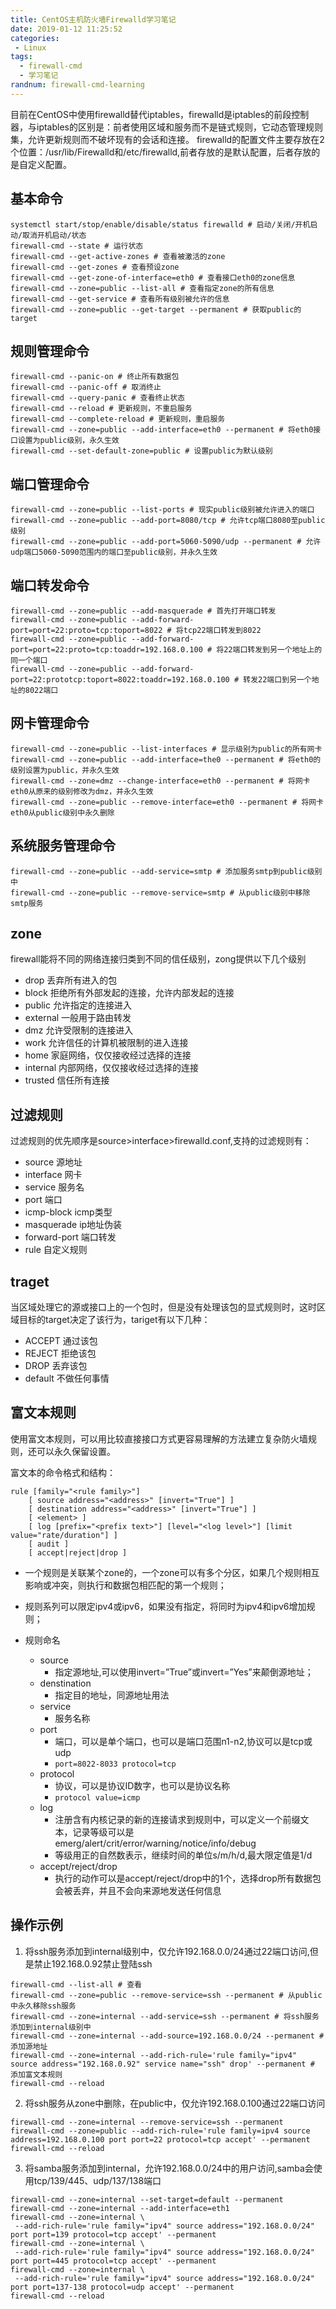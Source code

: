 ```yaml
---
title: CentOS主机防火墙Firewalld学习笔记
date: 2019-01-12 11:25:52
categories: 
 - Linux
tags:
  - firewall-cmd
  - 学习笔记
randnum: firewall-cmd-learning
---
```

目前在CentOS中使用firewalld替代iptables，firewalld是iptables的前段控制器，与iptables的区别是：前者使用区域和服务而不是链式规则，它动态管理规则集，允许更新规则而不破坏现有的会话和连接。
firewalld的配置文件主要存放在2个位置：/usr/lib/Firewalld和/etc/firewalld,前者存放的是默认配置，后者存放的是自定义配置。

<!--more-->
## 基本命令

```
systemctl start/stop/enable/disable/status firewalld # 启动/关闭/开机启动/取消开机启动/状态
firewall-cmd --state # 运行状态
firewall-cmd --get-active-zones # 查看被激活的zone
firewall-cmd --get-zones # 查看预设zone
firewall-cmd --get-zone-of-interface=eth0 # 查看接口eth0的zone信息
firewall-cmd --zone=public --list-all # 查看指定zone的所有信息
firewall-cmd --get-service # 查看所有级别被允许的信息
firewall-cmd --zone=public --get-target --permanent # 获取public的target
```

## 规则管理命令

```
firewall-cmd --panic-on # 终止所有数据包
firewall-cmd --panic-off # 取消终止
firewall-cmd --query-panic # 查看终止状态
firewall-cmd --reload # 更新规则，不重启服务
firewall-cmd --complete-reload # 更新规则，重启服务
firewall-cmd --zone=public --add-interface=eth0 --permanent # 将eth0接口设置为public级别，永久生效
firewall-cmd --set-default-zone=public # 设置public为默认级别
```

## 端口管理命令

```
firewall-cmd --zone=public --list-ports # 现实public级别被允许进入的端口
firewall-cmd --zone=public --add-port=8080/tcp # 允许tcp端口8080至public级别
firewall-cmd --zone=public --add-port=5060-5090/udp --permanent # 允许udp端口5060-5090范围内的端口至public级别，并永久生效
```

## 端口转发命令

```
firewall-cmd --zone=public --add-masquerade # 首先打开端口转发
firewall-cmd --zone=public --add-forward-port=port=22:proto=tcp:toport=8022 # 将tcp22端口转发到8022
firewall-cmd --zone=public --add-forward-port=port=22:proto=tcp:toaddr=192.168.0.100 # 将22端口转发到另一个地址上的同一个端口
firewall-cmd --zone=public --add-forward-port=22:prototcp:toport=8022:toaddr=192.168.0.100 # 转发22端口到另一个地址的8022端口
```

## 网卡管理命令

```
firewall-cmd --zone=public --list-interfaces # 显示级别为public的所有网卡
firewall-cmd --zone=public --add-interface=the0 --permanent # 将eth0的级别设置为public，并永久生效
firewall-cmd --zone=dmz --change-interface=eth0 --permanent # 将网卡eth0从原来的级别修改为dmz，并永久生效
firewall-cmd --zone=public --remove-interface=eth0 --permanent # 将网卡eth0从public级别中永久删除
```

## 系统服务管理命令

```
firewall-cmd --zone=public --add-service=smtp # 添加服务smtp到public级别中
firewall-cmd --zone=public --remove-service=smtp # 从public级别中移除smtp服务
```

## zone

firewall能将不同的网络连接归类到不同的信任级别，zong提供以下几个级别

  - drop 丢弃所有进入的包
  - block 拒绝所有外部发起的连接，允许内部发起的连接
  - public 允许指定的连接进入
  - external 一般用于路由转发
  - dmz 允许受限制的连接进入
  - work 允许信任的计算机被限制的进入连接
  - home 家庭网络，仅仅接收经过选择的连接
  - internal 内部网络，仅仅接收经过选择的连接
  - trusted 信任所有连接
  
## 过滤规则

过滤规则的优先顺序是source>interface>firewalld.conf,支持的过滤规则有：

  - source 源地址
  - interface 网卡
  - service 服务名
  - port 端口
  - icmp-block icmp类型
  - masquerade ip地址伪装
  - forward-port 端口转发
  - rule 自定义规则
  
## traget

当区域处理它的源或接口上的一个包时，但是没有处理该包的显式规则时，这时区域目标的target决定了该行为，tariget有以下几种：

  - ACCEPT 通过该包
  - REJECT 拒绝该包
  - DROP 丢弃该包
  - default 不做任何事情
  
## 富文本规则

使用富文本规则，可以用比较直接接口方式更容易理解的方法建立复杂防火墙规则，还可以永久保留设置。

富文本的命令格式和结构：

```
rule [family="<rule family>"]
    [ source address="<address>" [invert="True"] ]
    [ destination address="<address>" [invert="True"] ]
    [ <element> ]
    [ log [prefix="<prefix text>"] [level="<log level>"] [limit value="rate/duration"] ]
    [ audit ]
    [ accept|reject|drop ]
```
- 一个规则是关联某个zone的，一个zone可以有多个分区，如果几个规则相互影响或冲突，则执行和数据包相匹配的第一个规则；

- 规则系列可以限定ipv4或ipv6，如果没有指定，将同时为ipv4和ipv6增加规则；
- 规则命名
  - source
    - 指定源地址,可以使用invert=”True”或invert=”Yes”来颠倒源地址；
  - denstination
    - 指定目的地址，同源地址用法
  - service
    - 服务名称
  - port
    - 端口，可以是单个端口，也可以是端口范围n1-n2,协议可以是tcp或udp
    - `port=8022-8033 protocol=tcp`
  - protocol
    - 协议，可以是协议ID数字，也可以是协议名称
    - `protocol value=icmp`
  - log
    - 注册含有内核记录的新的连接请求到规则中，可以定义一个前缀文本，记录等级可以是emerg/alert/crit/error/warning/notice/info/debug
    - 等级用正的自然数表示，继续时间的单位s/m/h/d,最大限定值是1/d
  - accept/reject/drop
    - 执行的动作可以是accept/reject/drop中的1个，选择drop所有数据包会被丢弃，并且不会向来源地发送任何信息
    
## 操作示例

1. 将ssh服务添加到internal级别中，仅允许192.168.0.0/24通过22端口访问,但是禁止192.168.0.92禁止登陆ssh
```
firewall-cmd --list-all # 查看
firewall-cmd --zone=public --remove-service=ssh --permanent # 从public中永久移除ssh服务
firewall-cmd --zone=internal --add-service=ssh --permanent # 将ssh服务添加到internal级别中
firewall-cmd --zone=internal --add-source=192.168.0.0/24 --permanent # 添加源地址
firewall-cmd --zone=internal --add-rich-rule='rule family="ipv4" source address="192.168.0.92" service name="ssh" drop' --permanent # 添加富文本规则
firewall-cmd --reload
```
2. 将ssh服务从zone中删除，在public中，仅允许192.168.0.100通过22端口访问
```
firewall-cmd --zone=internal --remove-service=ssh --permanent
firewall-cmd --zone=public --add-rich-rule='rule family=ipv4 source address=192.168.0.100 port port=22 protocol=tcp accept' --permanent
firewall-cmd --reload
```
3. 将samba服务添加到internal，允许192.168.0.0/24中的用户访问,samba会使用tcp/139/445、udp/137/138端口
```
firewall-cmd --zone=internal --set-target=default --permanent
firewall-cmd --zone=internal --add-interface=eth1 
firewall-cmd --zone=internal \
 --add-rich-rule='rule family="ipv4" source address="192.168.0.0/24" port port=139 protocol=tcp accept' --permanent
firewall-cmd --zone=internal \
 --add-rich-rule='rule family="ipv4" source address="192.168.0.0/24" port port=445 protocol=tcp accept' --permanent
firewall-cmd --zone=internal \
 --add-rich-rule='rule family="ipv4" source address="192.168.0.0/24" port port=137-138 protocol=udp accept' --permanent
firewall-cmd --reload
```

